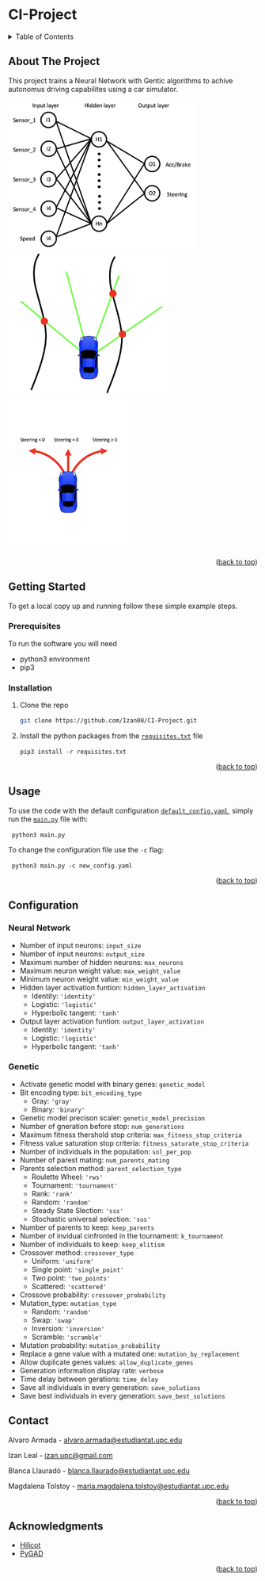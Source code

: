 # CI-Project

<!-- TABLE OF CONTENTS -->
<details>
  <summary>Table of Contents</summary>
  <ol>
    <li>
      <a href="#about-the-project">About The Project</a>
    </li>
    <li>
      <a href="#getting-started">Getting Started</a>
      <ul>
        <li><a href="#prerequisites">Prerequisites</a></li>
        <li><a href="#installation">Installation</a></li>
      </ul>
    </li>
    <li><a href="#usage">Usage</a></li>
    <li>
      <a href="#configuration">Configuration</a></li>
      <ul>
        <li><a href="#neural network">Neural Network</a></li>
        <li><a href="#genetic">Genetic</a></li>
      <ul>
    <li><a href="#contact">Contact</a></li>
    <li><a href="#acknowledgments">Acknowledgments</a></li>
  </ol>
</details>

<!-- ABOUT THE PROJECT -->
## About The Project
This project trains a Neural Network with Gentic algorithms to achive autonomus driving capabilites using a car simulator.

<img src="imgs/mlp.png" alt="drawing" height="300"/><img src="imgs/car.png" alt="drawing" height="300"/><img src="imgs/car_steering2.png" alt="drawing" height="300"/>

<p align="right">(<a href="#readme-top">back to top</a>)</p>


<!-- GETTING STARTED -->
## Getting Started
To get a local copy up and running follow these simple example steps.

### Prerequisites
To run the software you will need
* python3 environment
* pip3

### Installation
1. Clone the repo

   ```sh
   git clone https://github.com/Izan00/CI-Project.git
   ```
2. Install the python packages from the [```requisites.txt```](requisites.txt) file

   ```pip3 install -r requisites.txt ```

<p align="right">(<a href="#readme-top">back to top</a>)</p>



<!-- USAGE EXAMPLES -->
## Usage
To use the code with the default configuration [```default_config.yaml```](/configs/default_config.yaml), simply run the [```main.py```](main.py) file with:

``` python3 main.py``` 

To change the configuration file use the ```-c``` flag:

``` python3 main.py -c new_config.yaml``` 


<p align="right">(<a href="#readme-top">back to top</a>)</p>

## Configuration
### Neural Network
* Number of input neurons: ```input_size```
* Number of input neurons: ```output_size```
* Maximum number of hidden neurons: ```max_neurons```
* Maximum neuron weight value: ```max_weight_value```
* Minimum neuron weight value: ```min_weight_value```
* Hidden layer activation funtion: ```hidden_layer_activation```
    * Identity: ```'identity' ```
    * Logistic: ```'logistic'```
    * Hyperbolic tangent: ```'tanh'```
* Output layer activation funtion: ```output_layer_activation```
    * Identity: ```'identity' ```
    * Logistic: ```'logistic'```
    * Hyperbolic tangent: ```'tanh'```
    
### Genetic
* Activate genetic model with binary genes: ```genetic_model```
* Bit encoding type: ```bit_encoding_type``` 
    * Gray: ```'gray'```
    * Binary: ```'binary'```
* Genetic model precison scaler: ```genetic_model_precision```   
* Number of gneration before stop: ```num_generations```
* Maximum fitness thershold stop criteria: ```max_fitness_stop_criteria```
* Fitness value saturation stop criteria: ```fitness_saturate_stop_criteria```
* Number of individuals in the population: ```sol_per_pop```
* Number of parest mating: ```num_parents_mating```
* Parents selection method: ```parent_selection_type```
    * Roulette Wheel: ```'rws'```
    * Tournament: ```'tournament'```
    * Rank: ```'rank'```
    * Random: ```'random'```
    * Steady State Slection: ```'sss'```
    * Stochastic universal selection: ```'sus'```
* Number of parents to keep: ```keep_parents```
* Number of invidual cinfronted in the tournament: ```k_tournament```
* Number of individuals to keep: ```keep_elitism```
* Crossover method: ```crossover_type```
    * Uniform: ```'uniform'```
    * Single point: ```'single_point'```
    * Two point: ```'two_points'```
    * Scattered: ```'scattered'```
* Crossove probability: ```crossover_probability```
* Mutation_type: ```mutation_type```
    * Random: ```'random'```
    * Swap: ```'swap'```
    * Inversion: ```'inversion'```
    * Scramble: ```'scramble'```
* Mutation probability: ```mutation_probability```
* Replace a gene value with a mutated one: ```mutation_by_replacement```
* Allow duplicate genes values: ```allow_duplicate_genes```
* Generation information display rate: ```verbose```
* Time delay between gerations: ```time_delay```
* Save all individuals in every generation: ```save_solutions```
* Save best individuals in every generation: ```save_best_solutions```

<!-- CONTACT -->
## Contact

Alvaro Armada - alvaro.armada@estudiantat.upc.edu

Izan Leal - izan.upc@gmail.com

Blanca Llauradó - blanca.llaurado@estudiantat.upc.edu

Magdalena Tolstoy - maria.magdalena.tolstoy@estudiantat.upc.edu

<p align="right">(<a href="#readme-top">back to top</a>)</p>


<!-- ACKNOWLEDGMENTS -->
## Acknowledgments

* [Hilicot](https://github.com/Hilicot/Neural_Network_NEAT)
* [PyGAD](https://pygad.readthedocs.io/en/latest/)

<p align="right">(<a href="#readme-top">back to top</a>)</p>
